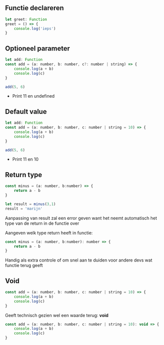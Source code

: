 ## Functie declareren
```javascript
let greet: Function
greet = () => {
    console.log('ieps')
}
```

## Optioneel parameter
```javascript
let add: Function
const add = (a: number, b: number, c?: number | string) => {
    console.log(a + b)
    console.log(c)
}

add(5, 6)
```
* Print 11 en undefined


## Default value
```javascript
let add: Function
const add = (a: number, b: number, c: number | string = 10) => {
    console.log(a + b)
    console.log(c)
}

add(5, 6)
```
* Print 11 en 10

## Return type
```javascript
const minus = (a: number, b:number) => {
    return a - b
}

let result = minus(3,1)
result = 'marijn'
```
Aanpassing van result zal een error geven want het neemt automatisch het type van de return in de functie over

Aangeven welk type return heeft in functie:
```javascript
const minus = (a: number, b:number): number => {
    return a - b
}
```
Handig als extra controle of om snel aan te duiden voor andere devs wat functie terug geeft

## Void
```javascript
const add = (a: number, b: number, c: number | string = 10) => {
    console.log(a + b)
    console.log(c)
}
```
Geeft technisch gezien wel een waarde terug: **void**
```javascript
const add = (a: number, b: number, c: number | string = 10): void => {
    console.log(a + b)
    console.log(c)
}
```